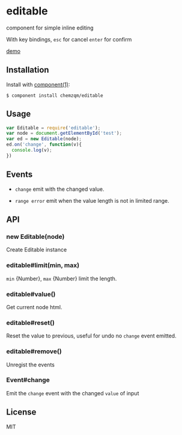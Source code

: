 # editable

  component for simple inline editing

  With key bindings, `esc` for cancel `enter` for confirm

  [demo](http://chemzqm.github.io/editable/)

## Installation

  Install with [component(1)](http://component.io):

    $ component install chemzqm/editable

## Usage

``` js
var Editable = require('editable');
var node = document.getElementById('test');
var ed = new Editable(node);
ed.on('change', function(v){
  console.log(v);
})
```
## Events

* `change` emit with the changed value.

* `range error` emit when the value length is not in limited range.

## API

### new Editable(node)

Create Editable instance

### editable#limit(min, max)

`min` {Number}, `max` {Number} limit the length.

### editable#value()

Get current node html.

### editable#reset()

Reset the value to previous, useful for undo no `change` event emitted.

### editable#remove()


Unregist the events

### Event#change

Emit the `change` event with the changed `value` of input

## License

  MIT
